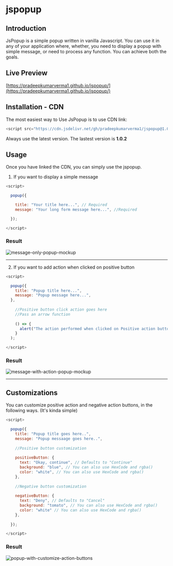 # jspopup
## Introduction
JsPopup is a simple popup written in vanilla Javascript. You can use it in any of your application where, whether, you need to display a popup with simple message, or need to process any function. You can achieve both the goals.

## Live Preview
[https://pradeepkumarverma1.github.io/jspopup/](https://pradeepkumarverma1.github.io/jspopup/)

## Installation - CDN
The most easiest way to Use JsPopup is to use CDN link:

```javascript
<script src="https://cdn.jsdelivr.net/gh/pradeepkumarverma1/jspopup@1.0.2/popup.min.js"></script>
```
Always use the latest version. The lastest version is **1.0.2**

## Usage
Once you have linked the CDN, you can simply use the jspopup.

1. If you want to display a simple message

```javascript
<script>

  popup({

    title: "Your title here...", // Required
    message: "Your long form message here...", //Required

  });

</script>
```
### Result
![message-only-popup-mockup](https://github.com/pradeepkumarverma1/jspopup/assets/132253060/cf4665c7-c097-45f4-af06-9b28794d44c0)

________________________________________________________________

2. If you want to add action when clicked on positive button

```javascript
<script>

  popup({
    title: "Popup title here...",
    message: "Popup message here...",
  },
  
    //Positive button click action goes here
    //Pass an arrow function 
    
    () => {
      alert("The action performed when clicked on Positive action button.");
    }
  );

</script>
```

### Result
![message-with-action-popup-mockup](https://github.com/pradeepkumarverma1/jspopup/assets/132253060/08ec3c7c-0b52-423f-aeeb-0cc1248fd9e9)

____________________________________________

## Customizations
You can customize positive action and negative action buttons, in the following ways. (It's kinda simple)

```javascript
<script>

  popup({
    title: "Popup title goes here..",
    message: "Popup messaage goes here..",
    
    //Positive button customization
    
    positiveButton: {
      text: "Okay, continue", // Defaults to "Continue"
      background: "blue", // You can also use HexCode and rgba()
      color: "white", // You can also use HexCode and rgba()
    },
    
    //Negative button customization
    
    negativeButton: {
      text: "Deny", // Defaults to "Cancel"
      background: "tomato", // You can also use HexCode and rgba()
      color: "white" // You can also use HexCode and rgba()
    },
  
  });

</script>
```

### Result
![popup-with-customize-action-buttons](https://github.com/pradeepkumarverma1/jspopup/assets/132253060/45b07ca0-7eff-4a10-9a4f-b9fd3b17f001)


